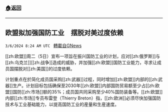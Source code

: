 ###  [:house:返回](README.md)
---


## 欧盟拟加强国防工业　摆脱对美过度依赖
`3/6/2024 8:24 AM UTC ` [轉載自GNews](https://gnews.org/articles/2370000)

[[zh:欧盟]]周二（5日）宣布一项旨在振兴国防工业的计划，应对[[zh:俄罗斯]]与[[zh:乌克兰]][[zh:战争]]造成的威胁，并加强[[zh:欧盟]]国防工业能力，寻求让成员国摆脱对[[zh:美国]]的过度依赖。

计划重点在於简化成员国采购[[zh:武器]]过程，同时增加[[zh:欧盟]]内部的[[zh:武器]]生产。计划目标包括确保至2030年[[zh:欧盟]]内部国防贸易额至少占[[zh:欧盟]]国防[[zh:市场]]额的35%；成员国共同采购至少40%国防装备等。[[zh:欧盟]]内部[[zh:市场]]专员布雷登（Thierry Breton）指，[[zh:欧洲]]必须尽快加强国防技术与工业基础能力，以提高国防工业的産量和生産速度。
